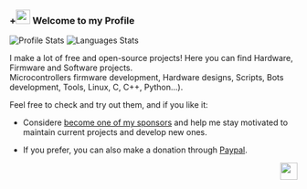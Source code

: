 
### +<img src="https://github.githubassets.com/images/icons/emoji/octocat.png" width="25"> Welcome to my Profile

![Profile Stats](https://github-readme-stats.vercel.app/api?username=J-Rios&show_icons=true&theme=vue)
![Languages Stats](https://github-readme-stats.vercel.app/api/top-langs?username=J-Rios&layout=compact&theme=vue)

I make a lot of free and open-source projects! Here you can find Hardware, Firmware and Software projects.  
Microcontrollers firmware development, Hardware designs, Scripts, Bots development, Tools, Linux, C, C++, Python...).

Feel free to check and try out them, and if you like it:

- Considere [become one of my sponsors](https://github.com/sponsors/J-Rios) and help me stay motivated to maintain current projects and develop new ones.

- If you prefer, you can also make a donation through [Paypal](https://www.paypal.me/josrios).

<img src="https://github.githubassets.com/images/mona-whisper.gif" align="right" width="30">
